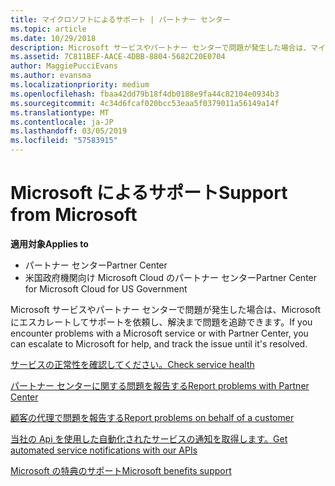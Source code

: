 ```yaml
---
title: マイクロソフトによるサポート | パートナー センター
ms.topic: article
ms.date: 10/29/2018
description: Microsoft サービスやパートナー センターで問題が発生した場合は、マイクロソフトにエスカレートしてサポートを依頼し、解決まで問題を追跡できます。
ms.assetid: 7C811BEF-AACE-4DBB-8804-5682C20E0704
author: MaggiePucciEvans
ms.author: evansma
ms.localizationpriority: medium
ms.openlocfilehash: fbaa42dd79b18f4db0188e9fa44c82104e0934b3
ms.sourcegitcommit: 4c34d6fcaf020bcc53eaa5f0379011a56149a14f
ms.translationtype: MT
ms.contentlocale: ja-JP
ms.lasthandoff: 03/05/2019
ms.locfileid: "57583915"
---
```

# <a name="support-from-microsoft"></a><span data-ttu-id="72f6d-103">Microsoft によるサポート</span><span class="sxs-lookup"><span data-stu-id="72f6d-103">Support from Microsoft</span></span>

<span data-ttu-id="72f6d-104">**適用対象**</span><span class="sxs-lookup"><span data-stu-id="72f6d-104">**Applies to**</span></span>

-  <span data-ttu-id="72f6d-105">パートナー センター</span><span class="sxs-lookup"><span data-stu-id="72f6d-105">Partner Center</span></span>
-  <span data-ttu-id="72f6d-106">米国政府機関向け Microsoft Cloud のパートナー センター</span><span class="sxs-lookup"><span data-stu-id="72f6d-106">Partner Center for Microsoft Cloud for US Government</span></span>


<span data-ttu-id="72f6d-107">Microsoft サービスやパートナー センターで問題が発生した場合は、Microsoft にエスカレートしてサポートを依頼し、解決まで問題を追跡できます。</span><span class="sxs-lookup"><span data-stu-id="72f6d-107">If you encounter problems with a Microsoft service or with Partner Center, you can escalate to Microsoft for help, and track the issue until it's resolved.</span></span>

[<span data-ttu-id="72f6d-108">サービスの正常性を確認してください。</span><span class="sxs-lookup"><span data-stu-id="72f6d-108">Check service health</span></span>](check-service-health.md)

[<span data-ttu-id="72f6d-109">パートナー センターに関する問題を報告する</span><span class="sxs-lookup"><span data-stu-id="72f6d-109">Report problems with Partner Center</span></span>](report-problems-with-partner-center.md)

[<span data-ttu-id="72f6d-110">顧客の代理で問題を報告する</span><span class="sxs-lookup"><span data-stu-id="72f6d-110">Report problems on behalf of a customer</span></span>](report-problems-on-behalf-of-a-customer.md)

[<span data-ttu-id="72f6d-111">当社の Api を使用した自動化されたサービスの通知を取得します。</span><span class="sxs-lookup"><span data-stu-id="72f6d-111">Get automated service notifications with our APIs</span></span>](get-automated-service-notifications-with-our-apis.md)

[<span data-ttu-id="72f6d-112">Microsoft の特典のサポート</span><span class="sxs-lookup"><span data-stu-id="72f6d-112">Microsoft benefits support</span></span>](https://partner.microsoft.com/support/contact-support)

 

 



